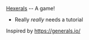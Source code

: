 [Hexerals](https://neolefty.org/hexerals/) -- A game!

* Really *really* needs a tutorial

Inspired by https://generals.io/
